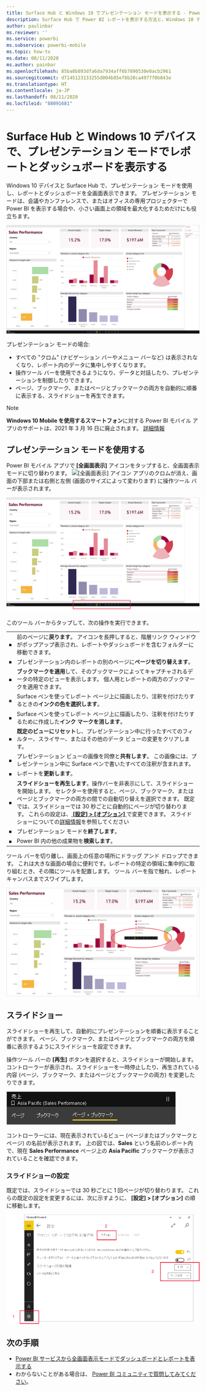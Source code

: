 ```yaml
---
title: Surface Hub と Windows 10 でプレゼンテーション モードを表示する - Power BI
description: Surface Hub で Power BI レポートを表示する方法と、Windows 10 デバイスで Power BI のダッシュボード、レポート、タイルを全画面表示モードで表示する方法について説明します。
author: paulinbar
ms.reviewer: ''
ms.service: powerbi
ms.subservice: powerbi-mobile
ms.topic: how-to
ms.date: 08/11/2020
ms.author: painbar
ms.openlocfilehash: 85ba8b893dfa6da7934aff6b7890530e0acb2961
ms.sourcegitcommit: d7145123133255d004b85ef8b20ca4977f0b843e
ms.translationtype: HT
ms.contentlocale: ja-JP
ms.lasthandoff: 08/11/2020
ms.locfileid: "88091681"
---
```

# <a name="view-reports-and-dashboards-in-presentation-mode-on-surface-hub-and-windows-10-devices"></a>Surface Hub と Windows 10 デバイスで、プレゼンテーション モードでレポートとダッシュボードを表示する
Windows 10 デバイスと Surface Hub で、プレゼンテーション モードを使用し、レポートとダッシュボードを全画面表示できます。 プレゼンテーション モードは、会議やカンファレンスで、またはオフィスの専用プロジェクターで Power BI を表示する場合や、小さい画面上の領域を最大化するためだけにも役立ちます。

![全画面表示モードでのレポート](./media/mobile-windows-10-app-presentation-mode/power-bi-presentation-mode-2.png)

プレゼンテーション モードの場合:
* すべての "クロム" (ナビゲーション バーやメニュー バーなど) は表示されなくなり、レポート内のデータに集中しやすくなります。
* 操作ツール バーを使用できるようになり、データと対話したり、プレゼンテーションを制御したりできます。
* ページ、ブックマーク、またはページとブックマークの両方を自動的に順番に表示する、スライドショーを再生できます。

>[!NOTE]
>**Windows 10 Mobile を使用するスマートフォン**に対する Power BI モバイル アプリのサポートは、2021 年 3 月 16 日に廃止されます。 [詳細情報](https://go.microsoft.com/fwlink/?linkid=2121400)

## <a name="use-presentation-mode"></a>プレゼンテーション モードを使用する
Power BI モバイル アプリで **[全画面表示]** アイコンをタップすると、全画面表示モードに切り替わります。
![[全画面表示] アイコン](././media/mobile-windows-10-app-presentation-mode/power-bi-full-screen-icon.png) アプリのクロムが消え、画面の下部または右側と左側 (画面のサイズによって変わります) に操作ツール バーが表示されます。

[![サイド ツール バーが表示された全画面表示モードのレポート](./media/mobile-windows-10-app-presentation-mode/power-bi-presentation-mode-toolbar.png)](./media/mobile-windows-10-app-presentation-mode/power-bi-presentation-mode-toolbar-expanded.png#lightbox)

このツール バーからタップして、次の操作を実行できます。

|||
|-|-|
|![[戻る] アイコン](./media/mobile-windows-10-app-presentation-mode/power-bi-windows-10-presentation-back-icon.png)|前のページに**戻ります**。 アイコンを長押しすると、階層リンク ウィンドウがポップアップ表示され、レポートやダッシュボードを含むフォルダーに移動できます。|
|![改ページ アイコン](./media/mobile-windows-10-app-presentation-mode/power-bi-windows-10-presentation-pages-icon.png)|プレゼンテーション内のレポートの別のページに**ページを切り替えます**。|
|![ブックマーク アイコン](./media/mobile-windows-10-app-presentation-mode/power-bi-windows-10-presentation-bookmarks-icon.png)|**ブックマークを適用**して、そのブックマークによってキャプチャされるデータの特定のビューを表示します。 個人用とレポートの両方のブックマークを適用できます。|
|![インク アイコン](./media/mobile-windows-10-app-presentation-mode/power-bi-windows-10-presentation-ink-icon.png)|Surface ペンを使ってレポート ページ上に描画したり、注釈を付けたりするときの**インクの色を選択します**。|
|![消しゴム アイコン](./media/mobile-windows-10-app-presentation-mode/power-bi-windows-10-presentation-eraser-icon.png)|Surface ペンを使ってレポート ページ上に描画したり、注釈を付けたりするために作成した**インク マークを消します**。          |
|![リセット アイコン](./media/mobile-windows-10-app-presentation-mode/power-bi-windows-10-presentation-reset-icon.png)|**既定のビューにリセット**し、プレゼンテーション中に行ったすべてのフィルター、スライサー、またはその他のデータ ビューの変更をクリアします。|
|![[共有] アイコン](./media/mobile-windows-10-app-presentation-mode/power-bi-windows-10-share-icon.png)|プレゼンテーション ビューの画像を同僚と**共有します**。 この画像には、プレゼンテーション中に Surface ペンで書いたすべての注釈が含まれます。|
|![アイコンを更新する](./media/mobile-windows-10-app-presentation-mode/power-bi-windows-10-presentation-refresh-icon.png)|レポートを**更新します**。|
|![[再生] アイコン](./media/mobile-windows-10-app-presentation-mode/power-bi-windows-10-presentation-play-icon.png)|**スライドショーを再生します**。操作バーを非表示にして、スライドショーを開始します。 セレクターを使用すると、ページ、ブックマーク、またはページとブックマークの両方の間での自動切り替えを選択できます。 既定では、スライドショーでは 30 秒ごとに自動的にページが切り替わります。 これらの設定は、[ **[設定] > [オプション]** ](#slideshow-settings) で変更できます。 スライドショーについての[詳細情報](#slideshows)を参照してください|
|![全画面表示モードを終了](./media/mobile-windows-10-app-presentation-mode/power-bi-windows-10-exit-full-screen-icon.png)|プレゼンテーション モードを**終了します**。|
|![[検索] アイコン](./media/mobile-windows-10-app-presentation-mode/power-bi-windows-10-presentation-search-icon.png)|Power BI 内の他の成果物を**検索します**。|

ツール バーを切り離し、画面上の任意の場所にドラッグ アンド ドロップできます。 これは大きな画面の場合に便利です。レポートの特定の領域に集中的に取り組むとき、その隣にツールを配置します。 ツール バーを指で触れ、レポート キャンバスまでスワイプします。

[![プレゼンテーション モードのレポートと切り離されたツール バー](./media/mobile-windows-10-app-presentation-mode/power-bi-windows-10-presentation-drag-toolbar-2.png)](./media/mobile-windows-10-app-presentation-mode/power-bi-windows-10-presentation-drag-toolbar-2-expanded.png#lightbox)

## <a name="slideshows"></a>スライドショー

スライドショーを再生して、自動的にプレゼンテーションを順番に表示することができます。 ページ、ブックマーク、またはページとブックマークの両方を順番に表示するようにスライドショーを設定できます。

操作ツール バーの **[再生]** ボタンを選択すると、スライドショーが開始します。 コントローラーが表示され、スライドショーを一時停止したり、再生されている内容 (ページ、ブックマーク、またはページとブックマークの両方) を変更したりできます。

![スライドショーのセレクターのスクリーンショット](././media/mobile-windows-10-app-presentation-mode//power-bi-windows-10-slideshow-selector.png)

 コントローラーには、現在表示されているビュー (ページまたはブックマークとページ) の名前が表示されます。 上の図では、**Sales** という名前のレポート内で、現在 **Sales Performance** ページ上の **Asia Pacific** ブックマークが表示されていることを確認できます。

### <a name="slideshow-settings"></a>スライドショーの設定

既定では、スライドショーでは 30 秒ごとに 1 回ページが切り替わります。 これらの既定の設定を変更するには、次に示すように、 **[設定] > [オプション]** の順に移動します。

![スライドショーの設定のスクリーンショット](././media/mobile-windows-10-app-presentation-mode//power-bi-windows-10-slideshow-settings.png)

## <a name="next-steps"></a>次の手順
* [Power BI サービスから全画面表示モードでダッシュボードとレポートを表示する](../end-user-focus.md)
* わからないことがある場合は、 [Power BI コミュニティで質問してみてください](https://community.powerbi.com/)。
